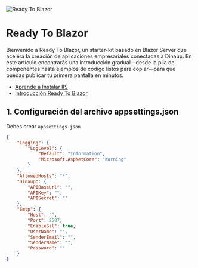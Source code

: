  
![Ready To Blazor](https://github.com/user-attachments/assets/19f6f5a2-4577-4f7e-b357-45cd9b91b8e0)

# Ready To Blazor

Bienvenido a Ready To Blazor, un starter-kit basado en Blazor Server que acelera la creación de aplicaciones empresariales conectadas a Dinaup. En este artículo encontrarás una introducción gradual—desde la pila de componentes hasta ejemplos de código listos para copiar—para que puedas publicar tu primera pantalla en minutos.


- [Aprende a Instalar IIS](http://doc.dinaup.com/instalar-iis-en-windows-server-2025)
- [Introducción Ready To Blazor](https://doc.dinaup.com/desarrollo/open-soruce/ready-to-blazor)
 

## 1. Configuración del archivo appsettings.json
Debes crear  `appsettings.json`  
```json
{
    "Logging": {
        "LogLevel": {
            "Default": "Information",
            "Microsoft.AspNetCore": "Warning"
        }
    },
    "AllowedHosts": "*",
    "Dinaup": {
        "APIBaseUrl": "",
        "APIKey": "",
        "APISecret": ""
    },
    "Smtp": {
        "Host": "",
        "Port": 2587,
        "EnableSsl": true,
        "UserName": "",
        "SenderEmail": "",
        "SenderName": "",
        "Password": ""
    }
}
```
 
